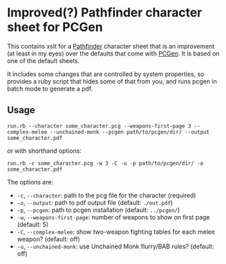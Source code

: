 # Improved(?) Pathfinder character sheet for PCGen

This contains xslt for a [Pathfinder](http://paizo.com/pathfinder)
character sheet that is an improvement (at least in my eyes) over the
defaults that come with [PCGen](http://pcgen.org). It is based on
one of the default sheets.

It includes some changes that are controlled by system properties, so
provides a ruby script that hides some of that from you, and runs
pcgen in batch mode to generate a pdf.

## Usage

```
run.rb --character some_character.pcg --weapons-first-page 3 --complex-melee --unchained-monk --pcgen path/to/pcgen/dir/ --output some_character.pdf
```

or with shorthand options:

```
run.rb -c some_character.pcg -w 3 -C -u -p path/to/pcgen/dir/ -o some_character.pdf
```

The options are:

* `-c`, `--character`: path to the pcg file for the character (required)
* `-o`, `--output`: path to pdf output file (default: `./out.pdf`)
* `-p`, `--pcgen`: path to pcgen installation (default: `../pcgen/`)
* `-w`, `--weapons-first-page`: number of weapons to show on first page (default: 5)
* `-C`, `--complex-melee`: show two-weapon fighting tables for each melee weapon? (default: off)
* `-u`, `--unchained-monk`: use Unchained Monk flurry/BAB rules? (default: off)

